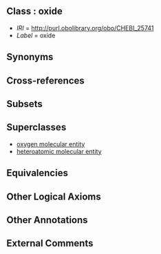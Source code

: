 
## Class : oxide

 * *IRI* = http://purl.obolibrary.org/obo/CHEBI_25741
 * *Label* = oxide

## Synonyms


## Cross-references


## Subsets


## Superclasses

 * [oxygen molecular entity](../../CHEBI/06/CHEBI_25806.md)
 * [heteroatomic molecular entity](../../CHEBI/77/CHEBI_37577.md)

## Equivalencies


## Other Logical Axioms


## Other Annotations


## External Comments

